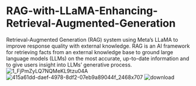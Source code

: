 
# RAG-with-LLaMA-Enhancing-Retrieval-Augmented-Generation
Retrieval-Augmented Generation (RAG) system using Meta’s LLaMA to improve response quality with external knowledge.
RAG is an AI framework for retrieving facts from an external knowledge base to ground large language models (LLMs) on the most accurate, up-to-date information and to give users insight into LLMs’ generative process.
![1_FjPmZyLQ7NQMeKL9tzu04A](https://github.com/user-attachments/assets/40be9f93-772f-4e82-8bf0-5a508ed74675)
![415a61dd-daef-4978-8df2-07eb9a89044f_2468x707](https://github.com/user-attachments/assets/fda79fda-3f37-4fdb-a862-896a0b5b5725)
![download](https://github.com/user-attachments/assets/ea577cae-35f7-4210-b80d-356017bb4952)

